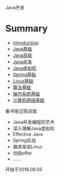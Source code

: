 Java开发

# Summary

* [Introduction](README.md)
* [Java基础](notes/Java基础.md)
* [Java高级](notes/Java高级.md)
* [Java并发](/notes/Java并发.md)
* [Java虚拟机](notes/Java虚拟机.md)
* [Spring基础](notes/Spring基础.md)
* [Linux基础](notes/Linux基础.md)
* [算法基础](notes/算法基础.md)
* [操作系统基础](/notes/操作系统基础.md)
* [计算机网络基础](/notes/计算机网络基础.md)

看书笔记简洁版

* Java并发编程的艺术
* 深入理解Java虚拟机
* Effective Java
* Spring实战
* 循序渐进Linux
* 剑指offer
* ……

开始于2018.06.05

